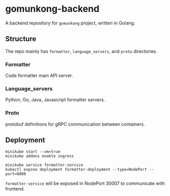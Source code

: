 # gomunkong-backend

A backend repository for `gomunkong` project, written in Golang.



## Structure

The repo mainly has `formatter`, `language_servers`, and `proto` directories. 



### Formatter

Code formatter main API server.



### Language_servers

Python, Go, Java, Javascript formatter servers.



### Proto

protobuf definitions for gRPC communication between containers.



## Deployment

```
minikube start --vm=true
minikube addons enable ingress

minikube service formatter-service
kubectl expose deployment formatter-deployment --type=NodePort --port=8080
```

`formatter-service` will be exposed in NodePort 30007 to communicate with frontend.



